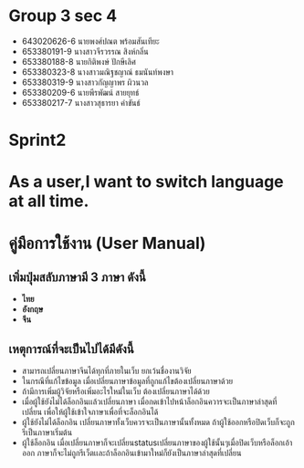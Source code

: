 # Group 3 sec 4
- 643020626-6	นายพงศ์ปณต พร้อมสันเทียะ
- 653380191-9	นางสาวจีรวรรณ สิงห์กลิ่น
- 653380188-8	นายกิติพงษ์ ปักษีเลิศ
- 653380323-8	นางสาวมณิฐชญาณ์ ธมนันท์พงษา
- 653380319-9	นางสาวกัญญาพร ผิวนวล
- 653380209-6	นายพีรพัฒน์ สายยุทธ์
- 653380217-7	นางสาวสุธารยา คำขันธ์
# Sprint2
# **As a user,I want to switch language at all time.**
# คู่มือการใช้งาน (User Manual)
## เพิ่มปุ่มสลับภาษามี 3 ภาษา ดังนี้
- **ไทย**
- **อังกฤษ**
- **จีน**
## เหตุการณ์ที่จะเป็นไปได้มีดังนี้
- สามารถเปลี่ยนภาษาจีนได้ทุกที่ภายในเว็บ ยกเว้นชื่องานวิจัย
- ในกรณีที่แก้ไขข้อมูล เมื่อเปลี่ยนภาษาข้อมูลที่ถูกแก้ไขต้องเปลี่ยนภาษาด้วย
- ถ้ามีการเพิ่มผู้วิจัยหรือเพิ่มอะไรใหม่ในเว็บ ต้องเปลี่ยนภาษาได้ด้วย
- เมื่อผู้ใช้ยังไม่ได้ล็อกอินเเล้วเปลี่ยนภาษา เมื่อกดเข้าไปหน้าล็อกอินควารจะเป็นภาษาล่าสุดที่เปลี่ยน เพื่อให้ผู้ใช้เข้าใจภาษาเพื่อที่จะล็อกอินได้
- ผู้ใช้ยังไม่ได้ล็อกอิน เปลี่ยนภาษาทั้งเว็บควรจะเป็นภาษานั้นทั้งหมด ถ้าผู้ใช้ออกหรือปิดเว็บก็จะถูกรีเป็นภาษาเริ่มต้น
- ผู้ใช้ล็อกอิน เมื่อเปลี่ยนภาษาก็จะเปลี่ยนstatusเปลี่ยนภาษาของผู้ใช้นั้นๆเมื่อปิดเว็บหรือล็อกเอ้าออก ภาษาก็จะไม่ถูกรีเว็ตเเละถ้าล็อกอินเข้ามาใหม่ก็ยังเป็นภาษาล่าสุดที่เปลี่ยน
